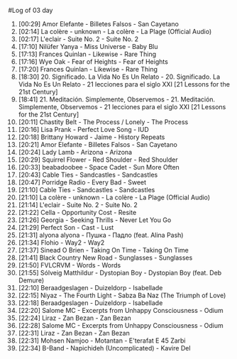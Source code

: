 #Log of 03 day

1. [00:29] Amor Elefante - Billetes Falsos - San Cayetano
1. [02:14] La colère - unknown - La colère - La Plage (Official Audio)
1. [02:17] L'eclair - Suite No. 2 - Suite No. 2
1. [17:10] Nilüfer Yanya - Miss Universe - Baby Blu
1. [17:13] Frances Quinlan - Likewise - Rare Thing
1. [17:16] Wye Oak - Fear of Heights - Fear of Heights
1. [17:20] Frances Quinlan - Likewise - Rare Thing
1. [18:30] 20. Significado. La Vida No Es Un Relato - 20. Significado. La Vida No Es Un Relato - 21 lecciones para el siglo XXI [21 Lessons for the 21st Century]
1. [18:41] 21. Meditación. Simplemente, Observemos - 21. Meditación. Simplemente, Observemos - 21 lecciones para el siglo XXI [21 Lessons for the 21st Century]
1. [20:11] Chastity Belt - The Process / Lonely - The Process
1. [20:16] Lisa Prank - Perfect Love Song - IUD
1. [20:18] Brittany Howard - Jaime - History Repeats
1. [20:21] Amor Elefante - Billetes Falsos - San Cayetano
1. [20:24] Lady Lamb - Arizona - Arizona
1. [20:29] Squirrel Flower - Red Shoulder - Red Shoulder
1. [20:33] beabadoobee - Space Cadet - Sun More Often
1. [20:43] Cable Ties - Sandcastles - Sandcastles
1. [20:47] Porridge Radio - Every Bad - Sweet
1. [21:10] Cable Ties - Sandcastles - Sandcastles
1. [21:10] La colère - unknown - La colère - La Plage (Official Audio)
1. [21:14] L'eclair - Suite No. 2 - Suite No. 2
1. [21:22] Cella - Opportunity Cost - Resite
1. [21:26] Georgia - Seeking Thrills - Never Let You Go
1. [21:29] Perfect Son - Cast - Lust
1. [21:31] alyona alyona - Пушка - Падло (feat. Alina Pash)
1. [21:34] Flohio - Way2 - Way2
1. [21:37] Sinead O Brien - Taking On Time - Taking On Time
1. [21:41] Black Country New Road - Sunglasses - Sunglasses
1. [21:50] FVLCRVM - Words - Words
1. [21:55] Sólveig Matthildur - Dystopian Boy - Dystopian Boy (feat. Deb Demure)
1. [22:10] Beraadgeslagen - Duizeldorp - Isabellade
1. [22:15] Niyaz - The Fourth Light - Sabza Ba Naz (The Triumph of Love)
1. [22:18] Beraadgeslagen - Duizeldorp - Isabellade
1. [22:20] Salome MC - Excerpts from Unhappy Consciousness - Odium
1. [22:24] Liraz - Zan Bezan - Zan Bezan
1. [22:28] Salome MC - Excerpts from Unhappy Consciousness - Odium
1. [22:31] Liraz - Zan Bezan - Zan Bezan
1. [22:31] Mohsen Namjoo - Motantan - E'terafat E 45 Zarbi
1. [22:34] B-Band - Napichideh (Uncomplicated) - Kavire Del

